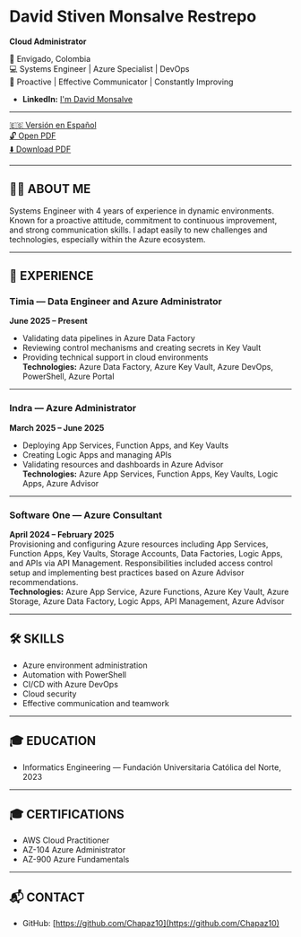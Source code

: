 
# David Stiven Monsalve Restrepo  
**Cloud Administrator**

📍 Envigado, Colombia  
💻 Systems Engineer | Azure Specialist | DevOps  
🧠 Proactive | Effective Communicator | Constantly Improving  
- **LinkedIn:** [I'm David Monsalve](https://www.linkedin.com/in/david-monsalve-a4503418b/)

---

[🇪🇸 Versión en Español](index.md)  
[🔓 Open PDF](CVDavidMonsalve.pdf)  
[⬇️ Download PDF](CVDavidMonsalve.pdf)

---

## 🧑‍💼 ABOUT ME

Systems Engineer with 4 years of experience in dynamic environments. Known for a proactive attitude, commitment to continuous improvement, and strong communication skills. I adapt easily to new challenges and technologies, especially within the Azure ecosystem.

---

## 💼 EXPERIENCE

### Timia — Data Engineer and Azure Administrator  
**June 2025 – Present**  
- Validating data pipelines in Azure Data Factory  
- Reviewing control mechanisms and creating secrets in Key Vault  
- Providing technical support in cloud environments  
**Technologies:** Azure Data Factory, Azure Key Vault, Azure DevOps, PowerShell, Azure Portal

---

### Indra — Azure Administrator  
**March 2025 – June 2025**  
- Deploying App Services, Function Apps, and Key Vaults  
- Creating Logic Apps and managing APIs  
- Validating resources and dashboards in Azure Advisor  
**Technologies:** Azure App Services, Function Apps, Key Vaults, Logic Apps, Azure Advisor

---

### Software One — Azure Consultant  
**April 2024 – February 2025**  
Provisioning and configuring Azure resources including App Services, Function Apps, Key Vaults, Storage Accounts, Data Factories, Logic Apps, and APIs via API Management. Responsibilities included access control setup and implementing best practices based on Azure Advisor recommendations.  
**Technologies:** Azure App Service, Azure Functions, Azure Key Vault, Azure Storage, Azure Data Factory, Logic Apps, API Management, Azure Advisor

---

## 🛠️ SKILLS

- Azure environment administration  
- Automation with PowerShell  
- CI/CD with Azure DevOps  
- Cloud security  
- Effective communication and teamwork

---

## 🎓 EDUCATION

- Informatics Engineering — Fundación Universitaria Católica del Norte, 2023

---

## 🎓 CERTIFICATIONS

- AWS Cloud Practitioner  
- AZ-104 Azure Administrator  
- AZ-900 Azure Fundamentals

---

## 📬 CONTACT

- GitHub: [https://github.com/Chapaz10](https://github.com/Chapaz10)
